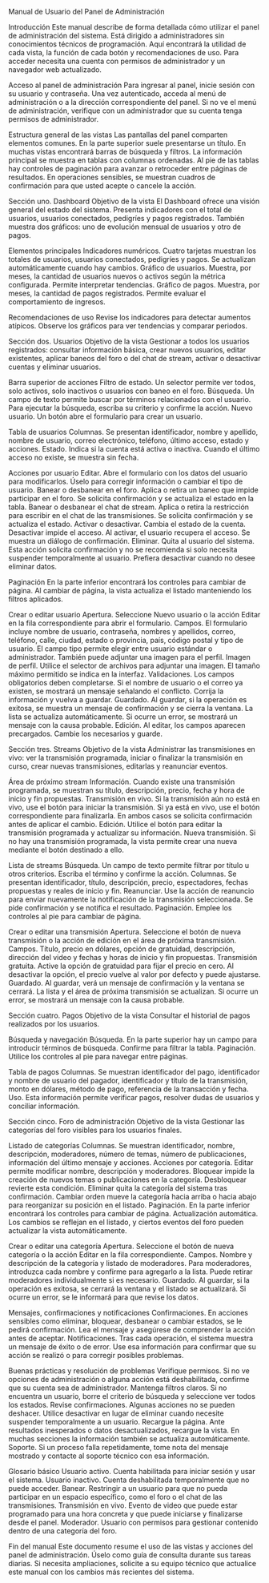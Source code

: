 Manual de Usuario del Panel de Administración

Introducción
Este manual describe de forma detallada cómo utilizar el panel de administración del sistema. Está dirigido a administradores sin conocimientos técnicos de programación. Aquí encontrará la utilidad de cada vista, la función de cada botón y recomendaciones de uso. Para acceder necesita una cuenta con permisos de administrador y un navegador web actualizado.

Acceso al panel de administración
Para ingresar al panel, inicie sesión con su usuario y contraseña. Una vez autenticado, acceda al menú de administración o a la dirección correspondiente del panel. Si no ve el menú de administración, verifique con un administrador que su cuenta tenga permisos de administrador.

Estructura general de las vistas
Las pantallas del panel comparten elementos comunes. En la parte superior suele presentarse un título. En muchas vistas encontrará barras de búsqueda y filtros. La información principal se muestra en tablas con columnas ordenadas. Al pie de las tablas hay controles de paginación para avanzar o retroceder entre páginas de resultados. En operaciones sensibles, se muestran cuadros de confirmación para que usted acepte o cancele la acción.

Sección uno. Dashboard
Objetivo de la vista
El Dashboard ofrece una visión general del estado del sistema. Presenta indicadores con el total de usuarios, usuarios conectados, pedigríes y pagos registrados. También muestra dos gráficos: uno de evolución mensual de usuarios y otro de pagos.

Elementos principales
Indicadores numéricos. Cuatro tarjetas muestran los totales de usuarios, usuarios conectados, pedigríes y pagos. Se actualizan automáticamente cuando hay cambios.
Gráfico de usuarios. Muestra, por meses, la cantidad de usuarios nuevos o activos según la métrica configurada. Permite interpretar tendencias.
Gráfico de pagos. Muestra, por meses, la cantidad de pagos registrados. Permite evaluar el comportamiento de ingresos.

Recomendaciones de uso
Revise los indicadores para detectar aumentos atípicos. Observe los gráficos para ver tendencias y comparar periodos.

Sección dos. Usuarios
Objetivo de la vista
Gestionar a todos los usuarios registrados: consultar información básica, crear nuevos usuarios, editar existentes, aplicar baneos del foro o del chat de stream, activar o desactivar cuentas y eliminar usuarios.

Barra superior de acciones
Filtro de estado. Un selector permite ver todos, solo activos, solo inactivos o usuarios con baneo en el foro.
Búsqueda. Un campo de texto permite buscar por términos relacionados con el usuario. Para ejecutar la búsqueda, escriba su criterio y confirme la acción.
Nuevo usuario. Un botón abre el formulario para crear un usuario.

Tabla de usuarios
Columnas. Se presentan identificador, nombre y apellido, nombre de usuario, correo electrónico, teléfono, último acceso, estado y acciones.
Estado. Indica si la cuenta está activa o inactiva. Cuando el último acceso no existe, se muestra sin fecha.

Acciones por usuario
Editar. Abre el formulario con los datos del usuario para modificarlos. Úselo para corregir información o cambiar el tipo de usuario.
Banear o desbanear en el foro. Aplica o retira un baneo que impide participar en el foro. Se solicita confirmación y se actualiza el estado en la tabla.
Banear o desbanear el chat de stream. Aplica o retira la restricción para escribir en el chat de las transmisiones. Se solicita confirmación y se actualiza el estado.
Activar o desactivar. Cambia el estado de la cuenta. Desactivar impide el acceso. Al activar, el usuario recupera el acceso. Se muestra un diálogo de confirmación.
Eliminar. Quita al usuario del sistema. Esta acción solicita confirmación y no se recomienda si solo necesita suspender temporalmente al usuario. Prefiera desactivar cuando no desee eliminar datos.

Paginación
En la parte inferior encontrará los controles para cambiar de página. Al cambiar de página, la vista actualiza el listado manteniendo los filtros aplicados.

Crear o editar usuario
Apertura. Seleccione Nuevo usuario o la acción Editar en la fila correspondiente para abrir el formulario.
Campos. El formulario incluye nombre de usuario, contraseña, nombres y apellidos, correo, teléfono, calle, ciudad, estado o provincia, país, código postal y tipo de usuario. El campo tipo permite elegir entre usuario estándar o administrador. También puede adjuntar una imagen para el perfil.
Imagen de perfil. Utilice el selector de archivos para adjuntar una imagen. El tamaño máximo permitido se indica en la interfaz.
Validaciones. Los campos obligatorios deben completarse. Si el nombre de usuario o el correo ya existen, se mostrará un mensaje señalando el conflicto. Corrija la información y vuelva a guardar.
Guardado. Al guardar, si la operación es exitosa, se muestra un mensaje de confirmación y se cierra la ventana. La lista se actualiza automáticamente. Si ocurre un error, se mostrará un mensaje con la causa probable.
Edición. Al editar, los campos aparecen precargados. Cambie los necesarios y guarde.

Sección tres. Streams
Objetivo de la vista
Administrar las transmisiones en vivo: ver la transmisión programada, iniciar o finalizar la transmisión en curso, crear nuevas transmisiones, editarlas y reanunciar eventos.

Área de próximo stream
Información. Cuando existe una transmisión programada, se muestran su título, descripción, precio, fecha y hora de inicio y fin propuestas.
Transmisión en vivo. Si la transmisión aún no está en vivo, use el botón para iniciar la transmisión. Si ya está en vivo, use el botón correspondiente para finalizarla. En ambos casos se solicita confirmación antes de aplicar el cambio.
Edición. Utilice el botón para editar la transmisión programada y actualizar su información.
Nueva transmisión. Si no hay una transmisión programada, la vista permite crear una nueva mediante el botón destinado a ello.

Lista de streams
Búsqueda. Un campo de texto permite filtrar por título u otros criterios. Escriba el término y confirme la acción.
Columnas. Se presentan identificador, título, descripción, precio, espectadores, fechas propuestas y reales de inicio y fin.
Reanunciar. Use la acción de reanuncio para enviar nuevamente la notificación de la transmisión seleccionada. Se pide confirmación y se notifica el resultado.
Paginación. Emplee los controles al pie para cambiar de página.

Crear o editar una transmisión
Apertura. Seleccione el botón de nueva transmisión o la acción de edición en el área de próxima transmisión.
Campos. Título, precio en dólares, opción de gratuidad, descripción, dirección del video y fechas y horas de inicio y fin propuestas.
Transmisión gratuita. Active la opción de gratuidad para fijar el precio en cero. Al desactivar la opción, el precio vuelve al valor por defecto y puede ajustarse.
Guardado. Al guardar, verá un mensaje de confirmación y la ventana se cerrará. La lista y el área de próxima transmisión se actualizan. Si ocurre un error, se mostrará un mensaje con la causa probable.

Sección cuatro. Pagos
Objetivo de la vista
Consultar el historial de pagos realizados por los usuarios.

Búsqueda y navegación
Búsqueda. En la parte superior hay un campo para introducir términos de búsqueda. Confirme para filtrar la tabla.
Paginación. Utilice los controles al pie para navegar entre páginas.

Tabla de pagos
Columnas. Se muestran identificador del pago, identificador y nombre de usuario del pagador, identificador y título de la transmisión, monto en dólares, método de pago, referencia de la transacción y fecha.
Uso. Esta información permite verificar pagos, resolver dudas de usuarios y conciliar información.

Sección cinco. Foro de administración
Objetivo de la vista
Gestionar las categorías del foro visibles para los usuarios finales.

Listado de categorías
Columnas. Se muestran identificador, nombre, descripción, moderadores, número de temas, número de publicaciones, información del último mensaje y acciones.
Acciones por categoría. Editar permite modificar nombre, descripción y moderadores. Bloquear impide la creación de nuevos temas o publicaciones en la categoría. Desbloquear revierte esta condición. Eliminar quita la categoría del sistema tras confirmación. Cambiar orden mueve la categoría hacia arriba o hacia abajo para reorganizar su posición en el listado.
Paginación. En la parte inferior encontrará los controles para cambiar de página.
Actualización automática. Los cambios se reflejan en el listado, y ciertos eventos del foro pueden actualizar la vista automáticamente.

Crear o editar una categoría
Apertura. Seleccione el botón de nueva categoría o la acción Editar en la fila correspondiente.
Campos. Nombre y descripción de la categoría y listado de moderadores. Para moderadores, introduzca cada nombre y confirme para agregarlo a la lista. Puede retirar moderadores individualmente si es necesario.
Guardado. Al guardar, si la operación es exitosa, se cerrará la ventana y el listado se actualizará. Si ocurre un error, se le informará para que revise los datos.

Mensajes, confirmaciones y notificaciones
Confirmaciones. En acciones sensibles como eliminar, bloquear, desbanear o cambiar estados, se le pedirá confirmación. Lea el mensaje y asegúrese de comprender la acción antes de aceptar.
Notificaciones. Tras cada operación, el sistema muestra un mensaje de éxito o de error. Use esa información para confirmar que su acción se realizó o para corregir posibles problemas.

Buenas prácticas y resolución de problemas
Verifique permisos. Si no ve opciones de administración o alguna acción está deshabilitada, confirme que su cuenta sea de administrador.
Mantenga filtros claros. Si no encuentra un usuario, borre el criterio de búsqueda y seleccione ver todos los estados.
Revise confirmaciones. Algunas acciones no se pueden deshacer. Utilice desactivar en lugar de eliminar cuando necesite suspender temporalmente a un usuario.
Recargue la página. Ante resultados inesperados o datos desactualizados, recargue la vista. En muchas secciones la información también se actualiza automáticamente.
Soporte. Si un proceso falla repetidamente, tome nota del mensaje mostrado y contacte al soporte técnico con esa información.

Glosario básico
Usuario activo. Cuenta habilitada para iniciar sesión y usar el sistema.
Usuario inactivo. Cuenta deshabilitada temporalmente que no puede acceder.
Banear. Restringir a un usuario para que no pueda participar en un espacio específico, como el foro o el chat de las transmisiones.
Transmisión en vivo. Evento de video que puede estar programado para una hora concreta y que puede iniciarse y finalizarse desde el panel.
Moderador. Usuario con permisos para gestionar contenido dentro de una categoría del foro.

Fin del manual
Este documento resume el uso de las vistas y acciones del panel de administración. Úselo como guía de consulta durante sus tareas diarias. Si necesita ampliaciones, solicite a su equipo técnico que actualice este manual con los cambios más recientes del sistema.
